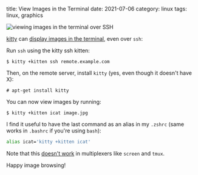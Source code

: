 title: View Images in the Terminal
date: 2021-07-06
category: linux
tags: linux, graphics

<img
  src="/graphics/2021/kitty-icat.png"
  alt="viewing images in the terminal over SSH"
  class="centered"
/>  

[kitty](https://sw.kovidgoyal.net/kitty) can [display images in the
terminal](https://sw.kovidgoyal.net/kitty/kittens/icat.html), even
over `ssh`:

Run `ssh` using the kitty ssh kitten:
```
$ kitty +kitten ssh remote.example.com
```

Then, on the remote server, install `kitty` (yes, even though it
doesn't have X):

```text
# apt-get install kitty
```

You can now view images by running:
```
$ kitty +kitten icat image.jpg
```

I find it useful to have the last command as an alias in my `.zshrc`
(same works in `.bashrc` if you're using `bash`):

```bash
alias icat='kitty +kitten icat'
```

Note that this [doesn't
work](https://github.com/kovidgoyal/kitty/issues/413) in multiplexers
like `screen` and `tmux`.

Happy image browsing!
